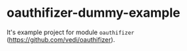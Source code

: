 oauthifizer-dummy-example
=========================

It's example project for module `oauthifizer` (https://github.com/vedi/oauthifizer).
